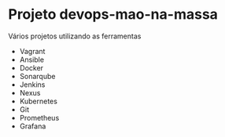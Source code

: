 # Projeto devops-mao-na-massa

Vários projetos utilizando as ferramentas

- Vagrant
- Ansible
- Docker
- Sonarqube
- Jenkins
- Nexus
- Kubernetes
- Git
- Prometheus
- Grafana
